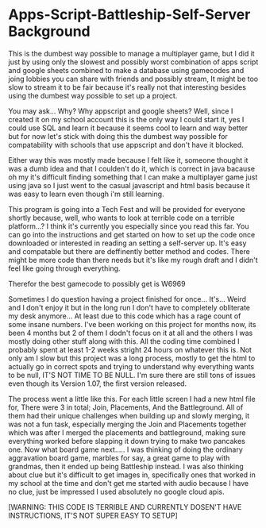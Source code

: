 # Apps-Script-Battleship-Self-Server Background
This is the dumbest way possible to manage a multiplayer game, but I did it just by using only the slowest and possibly worst combination of apps script and google sheets combined to make a database using gamecodes and joing lobbies you can share with friends and possibly stream, It might be too slow to stream it to be fair because it's really not that interesting besides using the dumbest way possible to set up a project.

You may ask... Why? Why appscript and google sheets? Well, since I created it on my school account this is the only way I could start it, yes I could use SQL and learn it because it seems cool to learn and way better but for now let's stick with doing this the dumbest way possible for compatability with schools that use appscript and don't have it blocked.

Either way this was mostly made because I felt like it, someone thought it was a dumb idea and that I coulden't do it, which is correct in java bacause oh my it's difficult finding something that I can make a multiplayer game just using java so I just went to the casual javascript and html basis because it was easy to learn even though i'm still learning.

This program is going into a Tech Fest and will be provided for everyone shortly because, well, who wants to look at terrible code on a terrible platform...? I think it's currently you especially since you read this far. You can go into the instructions and get started on how to set up the code once downloaded or interested in reading an setting a self-server up. It's easy and compatable but there are deffinently better method and codes. There might be more code than there needs but it's like my rough draft and I didn't feel like going through everything.

Therefor the best gamecode to possibly get is W6969

Sometimes I do question having a project finished for once... It's... Weird and I don't enjoy it but in the long run I don't have to completely obliterate my desk anymore... At least due to this code which has a rage count of some insane numbers. I've been working on this project for months now, its been 4 months but 2 of them I dodn't focus on it at all and the others I was mostly doing other stuff along with this. All the coding time combined I probably spent at least 1-2 weeks stright 24 hours on whatever this is. Not only am I slow but this project was a long process, mostly to get the html to actually go in correct spots and trying to understand why everything wants to be null, IT'S NOT TIME TO BE NULL. I'm sure there are still tons of issues even though its Version 1.07, the first version released.

The process went a little like this. For each little screen I had a new html file for, There were 3 in total; Join, Placements, And the Battleground. All of them had their unique challenges when building up and slowly merging, it was not a fun task, especially merging the Join and Placements together which was after I merged the placements and battleground, making sure everything worked before slapping it down trying to make two pancakes one. Now what board game next..... I was thinking of doing the ordinary aggravation board game, marbles for say, a great game to play with grandmas, then it ended up being Battleship instead. I was also thinking about clue but it's difficult to get images in, specifically ones that worked in my school at the time and don't get me started with audio because I have no clue, just be impressed I used absolutely no google cloud apis.

[WARNING: THIS CODE IS TERRIBLE AND CURRENTLY DOSEN'T HAVE INSTRUCTIONS, IT'S NOT SUPER EASY TO SETUP]
